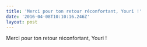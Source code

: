 ```yaml
---
title: 'Merci pour ton retour réconfortant, Youri !'
date: '2016-04-08T10:10:16.246Z'
layout: post
---
```

Merci pour ton retour réconfortant, Youri !
